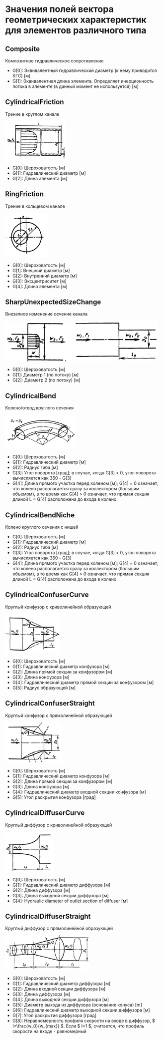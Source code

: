 # Значения полей вектора геометрических характеристик для элементов различного типа

## Composite

Композитное гидравлическое сопротивление

- G[0]: Эквивалентный гидравлический диаметр (к нему приводится КГС) [м]
- G[1]: Эквивалентная длина элемента. Определяет инерционность потока в элементе (в данный момент не используется) [м]


## CylindricalFriction
 
Трение в круглом канале

 ![](./geometry/CylindricalFriction.png)
 
- G[0]: Шероховатость [м]
- G[1]: Гидравлический диаметр [м]
- G[2]: Длина элемента [м]

## RingFriction
 
Трение в кольцевом канале

![](./geometry/RingFriction.png)
 
- G[0]: Шероховатость [м]
- G[1]: Внешний диаметр [м]
- G[2]: Внутренний диаметр [м]
- G[3]: Эксцентриситет [м]
- G[4]: Длина элемента [м]
 
## SharpUnexpectedSizeChange
 
Внезапное изменение сечение канала

![](./geometry/SharpUnexpectedSizeChange_Ext.png)
![](./geometry/SharpUnexpectedSizeChange_Constr.png)
 
- G[0]: Шероховатость [м]
- G[1]: Диаметр 1 (по потоку) [м]
- G[2]: Диаметр 2 (по потоку) [м]
 
## CylindricalBend
 
Колено/отвод круглого сечения

![](./geometry/CylindricalBend.png)
 
- G[0]: Шероховатость [м]
- G[1]: Гидравлический диаметр [м]
- G[2]: Радиус гиба [м]
- G[3]: Угол поворота [град]; в случае, когда G[3] < 0, угол поворота вычисляется как 360 - G[3]
- G[4]: Длина прямого участка перед коленом [м]; G[4] = 0 означает, что колено располагается сразу за коллектором (большим объемом), в то время как G[4] > 0 означает, что прямая секция длиной L = G[4] расположена до входа в колено.
 
## CylindricalBendNiche
 
Колено круглого сечения с нишей
 
- G[0]: Шероховатость [м]
- G[1]: Гидравлический диаметр [м]
- G[2]: Радиус гиба [м]
- G[3]: Угол поворота [град]; в случае, когда G[3] < 0, угол поворота вычисляется как 360 - G[3]
- G[4]: Длина прямого участка перед коленом [м]; G[4] = 0 означает, что колено располагается сразу за коллектором (большим объемом), в то время как G[4] > 0 означает, что прямая секция длиной L = G[4] расположена до входа в колено.
 
## CylindricalConfuserCurve
 
Круглый конфузор с криволинейной образующей

![](./geometry/CylindricalConfuserCurve.png)
 
- G[0]: Шероховатость [м]
- G[1]: Гидравлический диаметр конфузора [м]
- G[2]: Длина прямой секции за конфузором [м]
- G[3]: Длина конфузора [м]
- G[4]: Гидравлический диаметр прямой секции за конфузором [м]
- G[5]: Радиус образующей [м]
 
## CylindricalConfuserStraight
 
Круглый конфузор с прямолинейной образующей

![](./geometry/CylindricalConfuserStraight.png)
 
- G[0]: Шероховатость [м]
- G[1]: Гидравлический диаметр конфузора [м]
- G[2]: Длина прямой секции за конфузором [м]
- G[3]: Длина конфузора [м]
- G[4]: Гидравлический диаметр входной секции конфузора [м]
- G[5]: Угол раскрытия конфузора [град]
 
## CylindricalDiffuserCurve
 
Круглый диффузор с криволинейной образующей

![](./geometry/CylindricalDiffuserCurve.png)
 
- G[0]: Шероховатость [м]
- G[1]: Гидравлический диаметр диффузора [м]
- G[2]: Длина диффузора [м]
- G[3]: Длина выходной секции диффузора [м]
- G[4]: Hydraulic diameter of outlet section of diffuser [м]
 
## CylindricalDiffuserStraight
 
Круглый диффузор с прямолинейной образующей

![](./geometry/CylindricalDiffuserStraight.png)
 
- G[0]: Шероховатость [м]
- G[1]: Гидравлический диаметр диффузора [м]
- G[2]: Длина входной секции диффузора [м]
- G[3]: Длина диффузора [м]
- G[4]: Длина выходной секции диффузора [м]
- G[5]: Диаметр выхода из диффузора (основание конуса) [m]
- G[6]: Гидравлический диаметр выходной секции диффузора [м]
- G[7]: Угол раскрытия диффузора [град]
- G[8]: Неравномерность профиля скорости на входе в диффузор, $ I=\frac{w_0}{w_{max}} $. Если $ I=1 $, считается, что профиль скорости на входе - равномерный
